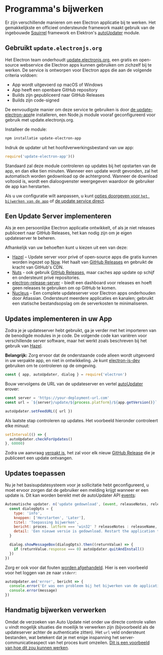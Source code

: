 # Programma's bijwerken

Er zijn verschillende manieren om een Electron applicatie bij te werken. Het gemakkelijkste en officieel ondersteunde framework maakt gebruik van de ingebouwde [Squirrel](https://github.com/Squirrel) framework en Elektron's [autoUpdater](../api/auto-updater.md) module.

## Gebruikt `update.electronjs.org`

Het Electron team onderhoudt [update.electronjs.org][], een gratis en open-source webservice die Electron apps kunnen gebruiken om zichzelf bij te werken. De service is ontworpen voor Electron apps die aan de volgende criteria voldoen:

- App wordt uitgevoerd op macOS of Windows
- App heeft een openbare GitHub repository
- Builds zijn gepubliceerd naar GitHub Releases
- Builds zijn code-signed

De eenvoudigste manier om deze service te gebruiken is door [de update-electron-app][]te installeren, een Node.js module vooraf geconfigureerd voor gebruik met update.electronjs.org.

Installeer de module:

```sh
npm installatie update-electron-app
```

Indruk de updater uit het hoofdverwerkingsbestand van uw app:

```js
require('update-electron-app')()
```

Standaard zal deze module controleren op updates bij het opstarten van de app, en dan elke tien minuten. Wanneer een update wordt gevonden, zal het automatisch worden gedownload op de achtergrond. Wanneer de download voltooid is, wordt een dialoogvenster weergegeven waardoor de gebruiker de app kan herstarten.

Als u uw configuratie wilt aanpassen, u kunt [opties doorgeven voor `het bijwerken van de app`][update-electron-app] of [de update service direct][update.electronjs.org].

## Een Update Server implementeren

Als je een persoonlijke Electron applicatie ontwikkelt, of als je niet releases publiceert naar GitHub Releases, het kan nodig zijn om je eigen updateserver te beheren.

Afhankelijk van uw behoeften kunt u kiezen uit een van deze:

- [Hazel][hazel] – Update server voor privé of open-source apps die gratis kunnen worden ingezet op [Now][now]. Het haalt van [GitHub Releases][gh-releases] en gebruikt de kracht van GitHub's CDN.
- [Nuts][nuts] - ook gebruik [GitHub Releases][gh-releases], maar caches app update op schijf en ondersteunt privé repositories.
- [electron-release-server][electron-release-server] - biedt een dashboard voor releases en hoeft geen releases te gebruiken om op GitHub te komen.
- [Nucleus][nucleus] – Een complete updateserver voor Electron apps onderhouden door Atlassian. Ondersteunt meerdere applicaties en kanalen; gebruikt een statische bestandsopslag om de serverkosten te minimaliseren.

## Updates implementeren in uw App

Zodra je je updateserver hebt gebruikt, ga je verder met het importeren van de benodigde modules in je code. De volgende code kan variëren voor verschillende server software, maar het werkt zoals beschreven bij het gebruik van [Hazel](https://github.com/zeit/hazel).

**Belangrijk:** Zorg ervoor dat de onderstaande code alleen wordt uitgevoerd in uw verpakte app, en niet in ontwikkeling. Je kunt [electron-is-dev](https://github.com/sindresorhus/electron-is-dev) gebruiken om te controleren op de omgeving.

```javascript
const { app, autoUpdater, dialog } = require('electron')
```

Bouw vervolgens de URL van de updateserver en vertel [autoUpdater](../api/auto-updater.md) erover:

```javascript
const server = 'https://your-deployment-url.com'
const url = `${server}/update/${process.platform}/${app.getVersion()}`

autoUpdater.setFeedURL({ url })
```

Als laatste stap controleren op updates. Het voorbeeld hieronder controleert elke minuut:

```javascript
setInterval(() => {
  autoUpdater.checkForUpdates()
}, 60000)
```

Zodra uw aanvraag [verpakt is](../tutorial/application-distribution.md), het zal voor elk nieuw [GitHub Release](https://help.github.com/articles/creating-releases/) die je publiceert een update ontvangen.

## Updates toepassen

Nu je het basisupdatesysteem voor je sollicitatie hebt geconfigureerd, u moet ervoor zorgen dat de gebruiker een melding krijgt wanneer er een update is. Dit kan worden bereikt met de autoUpdater API [events](../api/auto-updater.md#events):

```javascript
Automatische updater. n('update gedownload', (event, releaseNotes, releaseName) => {
  const dialogOpts = {
    type: 'info',
    knoppen: ['Herstarten', 'Later'],
    titel: 'Toepassing bijwerken',
    bericht: proces. latform === 'win32' ? releaseNotes : releaseName,
    detail: 'Een nieuwe versie is gedownload. Restart the application to apply the updates.'
  }

  dialog.showMessageBox(dialogOpts).then((returnValue) => {
    if (returnValue.response === 0) autoUpdater.quitAndInstall()
  })
})
```

Zorg er ook voor dat fouten [worden afgehandeld](../api/auto-updater.md#event-error). Hier is een voorbeeld voor het loggen van ze naar `stderr`:

```javascript
autoUpdater.on('error', bericht => {
  console.error('Er was een probleem bij het bijwerken van de applicatie')
  console.error(message)
})
```

## Handmatig bijwerken verwerken

Omdat de verzoeken van Auto Update niet onder uw directe controle vallen u vindt mogelijk situaties die moeilijk te verwerken zijn (bijvoorbeeld als de updateserver achter de authenticatie zitten). Het `url` veld ondersteunt bestanden, wat betekent dat je met enige inspanning het server-communicatieaspect van het proces kunt omzeilen. [Dit is een voorbeeld van hoe dit zou kunnen werken](https://github.com/electron/electron/issues/5020#issuecomment-477636990).

[now]: https://zeit.co/now
[hazel]: https://github.com/zeit/hazel
[nuts]: https://github.com/GitbookIO/nuts
[gh-releases]: https://help.github.com/articles/creating-releases/
[electron-release-server]: https://github.com/ArekSredzki/electron-release-server
[nucleus]: https://github.com/atlassian/nucleus
[update.electronjs.org]: https://github.com/electron/update.electronjs.org
[update.electronjs.org]: https://github.com/electron/update.electronjs.org
[de update-electron-app]: https://github.com/electron/update-electron-app
[update-electron-app]: https://github.com/electron/update-electron-app
